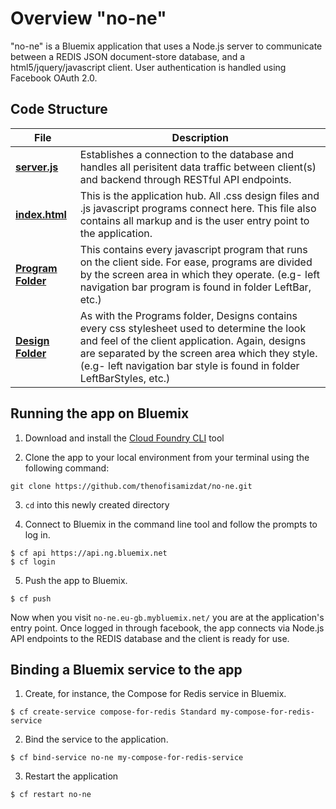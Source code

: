 # Overview "no-ne"

"no-ne" is a Bluemix application that uses a Node.js server to communicate between a REDIS JSON document-store database, and a html5/jquery/javascript client. 
User authentication is handled using Facebook OAuth 2.0.

## Code Structure

| File | Description |
| ---- | ----------- |
|[**server.js**](server.js)|Establishes a connection to the database and handles all perisitent data traffic between client(s) and backend through RESTful API endpoints. |
|[**index.html**](public/index.html)|This is the application hub. All .css design files and .js javascript programs connect here. This file also contains all markup and is the user entry point to the application.|
|[**Program Folder**](public/Programs/)|This contains every javascript program that runs on the client side. For ease, programs are divided by the screen area in which they operate. (e.g- left navigation bar program is found in folder LeftBar, etc.)|
|[**Design Folder**](public/Designs/)|As with the Programs folder, Designs contains every css stylesheet used to determine the look and feel of the client application. Again, designs are separated by the screen area which they style. (e.g- left navigation bar style is found in folder LeftBarStyles, etc.)|



## Running the app on Bluemix

1. Download and install the [Cloud Foundry CLI][cloud_foundry_url] tool

2. Clone the app to your local environment from your terminal using the following command:

  ```
  git clone https://github.com/thenofisamizdat/no-ne.git
  ```

3. `cd` into this newly created directory

4. Connect to Bluemix in the command line tool and follow the prompts to log in.

  ```
  $ cf api https://api.ng.bluemix.net
  $ cf login
  ```
  
5. Push the app to Bluemix.

  ```
  $ cf push
  ```

Now when you visit `no-ne.eu-gb.mybluemix.net/` you are at the application's entry point. Once logged in through facebook, the app connects via Node.js API endpoints to the REDIS database and the client is ready for use.


## Binding a Bluemix service to the app

1. Create, for instance, the Compose for Redis service in Bluemix.

  ```
  $ cf create-service compose-for-redis Standard my-compose-for-redis-service
  ```

2. Bind the service to the application.

  ```
  $ cf bind-service no-ne my-compose-for-redis-service
  ```
  
3. Restart the application

  ```
  $ cf restart no-ne
  ```
  
  [cloud_foundry_url]: https://github.com/cloudfoundry/cli